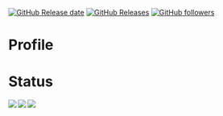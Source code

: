 <a href="https://github.com/toshiki670/toshiki670/releases"><img alt="GitHub Release date" src="https://img.shields.io/github/release-date/toshiki670/toshiki670?style=flat-square"></a>
<a href="https://github.com/toshiki670/toshiki670/releases"><img alt="GitHub Releases" src="https://img.shields.io/github/v/tag/toshiki670/toshiki670?label=release&style=flat-square"></a>
<a href="https://github.com/toshiki670/toshiki670/releases"><img alt="GitHub followers" src="https://img.shields.io/github/followers/toshiki670?style=social"></a>

# Profile

# Status
<a href='https://github.com/anuraghazra/github-readme-stats'>
  <img align='left' src='https://github-readme-stats.vercel.app/api?username=toshiki670&count_private=true&show_icons=true' />
</a>
<a href='https://github.com/anuraghazra/github-readme-stats'>
  <img align='left' src='https://github-readme-stats.vercel.app/api/top-langs/?username=toshiki670&layout=compact' />
</a>
<a href='https://github.com/ryo-ma/github-profile-trophy'>
  <img align='left' src='https://github-profile-trophy.vercel.app/?username=toshiki670&column=3' />
</a>
